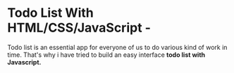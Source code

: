 <h1 >Todo List With HTML/CSS/JavaScript -  </h1>
Todo list is an essential app for everyone of us to do various kind of work in time. That's why i have tried to build an easy interface <b>todo list with Javascript.</b>

